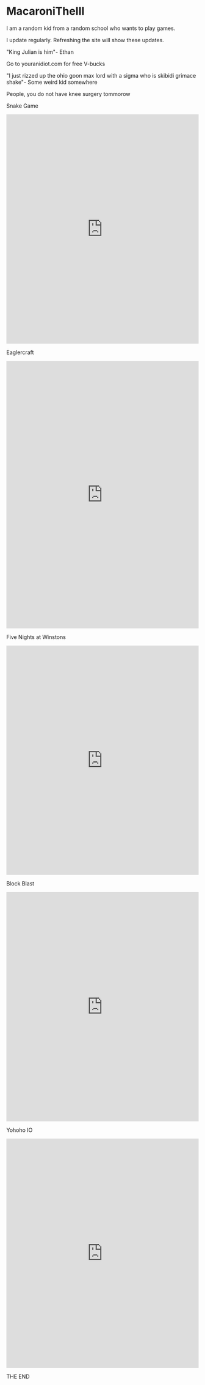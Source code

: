 # MacaroniTheIII
I am a random kid from a random school who wants to play games.


I update regularly. Refreshing the site will show these updates.


"King Julian is him"- Ethan


Go to youranidiot.com for free V-bucks


"I just rizzed up the ohio goon max lord with a sigma who is skibidi grimace shake"- Some weird kid somewhere


People, you do not have knee surgery tommorow


Snake Game
<iframe src="https://snakegame.org/" width="100%" height="600" frameborder="0" scrolling="no"></iframe>


Eaglercraft
<iframe src="https://eaglercraft.com/mc/1.8.8/" width="100%" height="700" frameborder="0" scrolling="no"></iframe>


Five Nights at Winstons
<iframe src="https://g.deev.is/fnaw/" width="100%" height="600" frameborder="0" scrolling="no"></iframe>


Block Blast
<iframe src="https://reunbozdo.github.io/" width="100%" height="600" frameborder="0" scrolling="no"></iframe>


Yohoho IO
<iframe src="https://yohoho.io/" width="100%" height="600" frameborder="0" scrolling="no"></iframe>


THE END
